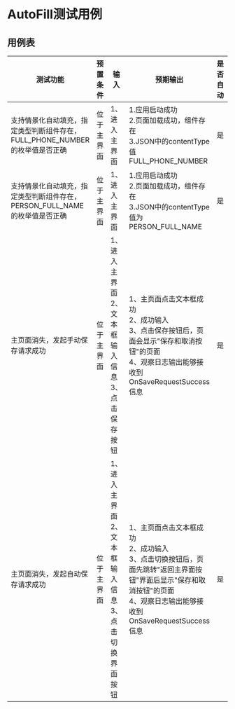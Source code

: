 # AutoFill测试用例

## 用例表

| 测试功能                                                     | 预置条件        | 输入                                                        | 预期输出                                                     | 是否自动 | 测试结果 |
| ------------------------------------------------------------ | --------------- | ----------------------------------------------------------- | ------------------------------------------------------------ | -------- | -------- |
| 支持情景化自动填充，指定类型判断组件存在，FULL_PHONE_NUMBER的枚举值是否正确 | 位于主界面      | 1、进入主界面<br/>                                          | 1.应用启动成功<br/>2.页面加载成功，组件存在<br/>3.JSON中的contentType值FULL_PHONE_NUMBER | 是       | Pass     |
| 支持情景化自动填充，指定类型判断组件存在，PERSON_FULL_NAME的枚举值是否正确 | 位于主界面      | 1、进入主界面<br/>                                          | 1.应用启动成功<br/>2.页面加载成功，组件存在<br/>3.JSON中的contentType值为PERSON_FULL_NAME | 是       | Pass     |
| 主页面消失，发起手动保存请求成功                             | 位于主界面<br/> | 1、进入主界面<br/>2、文本框输入信息<br/>3、点击保存按钮     | 1、主页面点击文本框成功<br/>2、成功输入<br/>3、点击保存按钮后，页面会显示"保存和取消按钮"的页面<br/>4、观察日志输出能够接收到OnSaveRequestSuccess信息 | 是       | Pass     |
| 主页面消失，发起自动保存请求成功                             | 位于主界面      | 1、进入主界面<br/>2、文本框输入信息<br/>3、点击切换界面按钮 | 1、主页面点击文本框成功<br/>2、成功输入<br/>3、点击切换按钮后，页面先跳转"返回主界面按钮"界面后显示"保存和取消按钮"的页面<br/>4、观察日志输出能够接收到OnSaveRequestSuccess信息 | 是       | Pass     |
